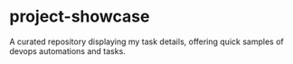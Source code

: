 # project-showcase
A curated repository displaying my task details, offering quick samples of devops automations and tasks.
